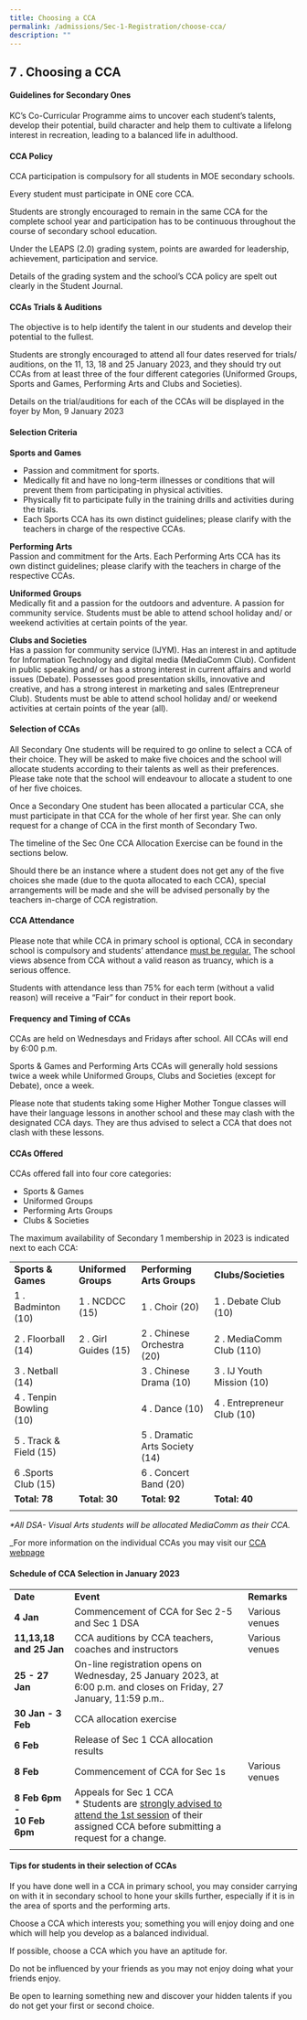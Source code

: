 ```yaml
---
title: Choosing a CCA
permalink: /admissions/Sec-1-Registration/choose-cca/
description: ""
---
```

## 7 \. Choosing a CCA

#### Guidelines for Secondary Ones

KC’s Co-Curricular Programme aims to uncover each student’s talents, develop their potential, build character and help them to cultivate a lifelong interest in recreation, leading to a balanced life in adulthood.

#### CCA Policy

CCA participation is compulsory for all students in MOE secondary schools.

Every student must participate in ONE core CCA.

Students are strongly encouraged to remain in the same CCA for the complete school year and participation has to be continuous throughout the course of secondary school education.

Under the LEAPS (2.0) grading system, points are awarded for leadership, achievement, participation and service.

Details of the grading system and the school’s CCA policy are spelt out clearly in the Student Journal.

#### CCAs Trials & Auditions

The objective is to help identify the talent in our students and develop their potential to the fullest.

Students are strongly encouraged to attend all four dates reserved for trials/ auditions, on the 11, 13, 18 and 25 January 2023, and they should try out CCAs from at least three of the four different categories (Uniformed Groups, Sports and Games, Performing Arts and Clubs and Societies).

Details on the trial/auditions for each of the CCAs will be displayed in the foyer by Mon, 9 January 2023

#### Selection Criteria

**Sports and Games**

*   Passion and commitment for sports.
*   Medically fit and have no long-term illnesses or conditions that will prevent them from participating in physical activities.
*   Physically fit to participate fully in the training drills and activities during the trials.
*   Each Sports CCA has its own distinct guidelines; please clarify with the teachers in charge of the respective CCAs.

**Performing Arts**<br>
Passion and commitment for the Arts. Each Performing Arts CCA has its own distinct guidelines; please clarify with the teachers in charge of the respective CCAs.

**Uniformed Groups**<br>
Medically fit and a passion for the outdoors and adventure. A passion for community service. Students must be able to attend school holiday and/ or weekend activities at certain points of the year.

**Clubs and Societies**<br>
Has a passion for community service (IJYM). Has an interest in and aptitude for Information Technology and digital media (MediaComm Club). Confident in public speaking and/ or has a strong interest in current affairs and world issues (Debate). Possesses good presentation skills, innovative and creative, and has a strong interest in marketing and sales (Entrepreneur Club). Students must be able to attend school holiday and/ or weekend activities at certain points of the year (all).

#### Selection of CCAs

All Secondary One students will be required to go online to select a CCA of their choice. They will be asked to make five choices and the school will allocate students according to their talents as well as their preferences.  Please take note that the school will endeavour to allocate a student to one of her five choices.

Once a Secondary One student has been allocated a particular CCA, she must participate in that CCA for the whole of her first year. She can only request for a change of CCA in the first month of Secondary Two.

The timeline of the Sec One CCA Allocation Exercise can be found in the sections below.

Should there be an instance where a student does not get any of the five choices she made (due to the quota allocated to each CCA), special arrangements will be made and she will be advised personally by the teachers in-charge of CCA registration.

#### CCA Attendance

Please note that while CCA in primary school is optional, CCA in secondary school is compulsory and students’ attendance <u>must be regular.</u> The school views absence from CCA without a valid reason as truancy, which is a serious offence. 

Students with attendance less than 75% for each term (without a valid reason) will receive a “Fair” for conduct in their report book.

#### Frequency and Timing of CCAs

CCAs are held on Wednesdays and Fridays after school. All CCAs will end by 6:00 p.m.

Sports & Games and Performing Arts CCAs will generally hold sessions twice a week while Uniformed Groups, Clubs and Societies (except for Debate), once a week.

Please note that students taking some Higher Mother Tongue classes will have their language lessons in another school and these may clash with the designated CCA days. They are thus advised to select a CCA that does not clash with these lessons.

#### CCAs Offered

CCAs offered fall into four core categories:

*   Sports & Games
*   Uniformed Groups
*   Performing Arts Groups
*   Clubs & Societies

The maximum availability of Secondary 1 membership in 2023 is indicated next to each CCA:

|  |  |  |  |
|---|---|---|---|
| **Sports & Games** | **Uniformed Groups** | **Performing Arts Groups** | **Clubs/Societies** |
| 1 \. Badminton (10) | 1 \. NCDCC (15) | 1 \. Choir (20) | 1 \. Debate Club (10) |
| 2 \. Floorball (14) | 2 \. Girl Guides (15) | 2 \. Chinese Orchestra (20) | 2 \. MediaComm Club (110) |
| 3 \. Netball (14) |  | 3 \. Chinese Drama (10) | 3 \. IJ Youth Mission (10) |
| 4 \. Tenpin Bowling (10) |  | 4 \. Dance (10) | 4 \. Entrepreneur Club (10) |
| 5 \. Track & Field (15) |  | 5 \. Dramatic Arts Society (14) |  |
| 6 \.Sports Club (15) |  | 6 \. Concert Band (20) |  |
| **Total: 78** | **Total: 30** | **Total: 92** | **Total: 40** |
|  |  |  |  |

_\*All DSA- Visual Arts students will be allocated MediaComm as their CCA._

_For more information on the individual CCAs you may visit our [CCA webpage](/student-development/CCA/cca/)

#### Schedule of CCA Selection in January 2023

|  |  |  |
|---|---|---|
| **Date** | **Event** | **Remarks** |
| **4 Jan** | Commencement of CCA for Sec 2-5 and Sec 1 DSA | Various venues |
| **11,13,18 and 25 Jan** | CCA auditions by CCA teachers, coaches and instructors | Various venues |
| **25 - 27 Jan** | On-line registration opens on Wednesday, 25 January 2023, at 6:00 p.m. and closes on Friday, 27 January, 11:59 p.m.. |  |
| **30 Jan - 3 Feb** | CCA allocation exercise |  |
| **6 Feb** | Release of Sec 1 CCA allocation results |  |
| **8 Feb** | Commencement of CCA for Sec 1s | Various venues |
| **8 Feb 6pm -  <br>10 Feb 6pm**  | Appeals for Sec 1 CCA<br> * Students are <u>strongly advised to attend the 1st session</u> of their assigned CCA before submitting a request for a change. |  |
|  |  |  |

#### Tips for students in their selection of CCAs

If you have done well in a CCA in primary school, you may consider carrying on with it in secondary school to hone your skills further, especially if it is in the area of sports and the performing arts.

Choose a CCA which interests you; something you will enjoy doing and one which will help you develop as a balanced individual.

If possible, choose a CCA which you have an aptitude for.

Do not be influenced by your friends as you may not enjoy doing what your friends enjoy.

Be open to learning something new and discover your hidden talents if you do not get your first or second choice.
